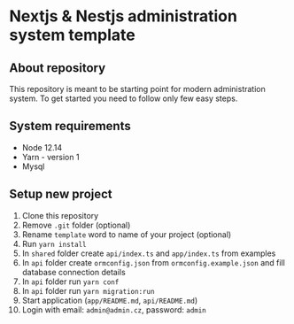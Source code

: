 # Nextjs & Nestjs administration system template

## About repository
This repository is meant to be starting point for modern administration system. 
To get started you need to follow only few easy steps.

## System requirements
- Node 12.14
- Yarn - version 1 
- Mysql 

## Setup new project
1. Clone this repository
2. Remove `.git` folder (optional)
3. Rename `template` word to name of your project (optional)
4. Run `yarn install`
5. In `shared` folder create `api/index.ts` and `app/index.ts` from examples
6. In `api` folder create `ormconfig.json` from `ormconfig.example.json` and fill database connection details
7. In `api` folder run `yarn conf`
8. In `api` folder run `yarn migration:run`
9. Start application (`app/README.md`, `api/README.md`)
10. Login with email: `admin@admin.cz`, password: `admin`

